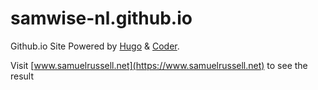 # samwise-nl.github.io
Github.io Site Powered by [Hugo](https://gohugo.io/) & [Coder](https://github.com/luizdepra/hugo-coder/).

Visit [www.samuelrussell.net](https://www.samuelrussell.net) to see the result
